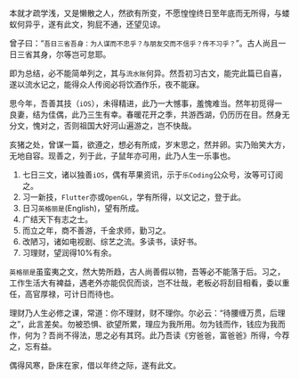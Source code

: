 本就才疏学浅，又是懒散之人，然欲有所变，不愿惶惶终日至年底而无所得，与蝼蚁何异乎，遂有此文，狗屁不通，还望见谅。

曾子曰：“`吾日三省吾身：为人谋而不忠乎？与朋友交而不信乎？传不习乎？`”。古人尚且一日三省其身，尔等岂可怠耶。

即为总结，必不能简单列之，其与`流水账`何异。然吾初习古文，能完此篇已自喜，遂以流水记之，能得众人传阅必将饮酒作乐，夜不能寐。

思今年，吾善其技（`iOS`），未得精进，此乃一大憾事，羞愧难当。然年初觅得一良妻，结为佳偶，此乃三生有幸。春暖花开之季，共游西湖，仍历历在目。然身无分文，愧对之，否则祖国大好河山遍游之，岂不快哉。

亥猪之处，曾谋一篇，欲遵之，想必有所成，岁末思之，然并卵。实乃贻笑大方，无地自容。现善之，列于此，子鼠年亦可用，此乃人生一乐事也。

1. 七日三文，诸以独善`iOS`，偶有苹果资讯，示于`乐Coding`公众号，汝等可订阅之。
2. 习一新技，`Flutter`亦或`OpenGL`，学有所得，以文记之，登于此。
3. 日习`英格丽是`(English)，望有所成。
4. 广结天下有志之士。
5. 而立之年，商不善游，千金求师，勤习之。
6. 改陋习，诸如电视剧、综艺之流。多读书，读好书。
7. 习理财，望润得10%有余。

`英格丽是`虽蛮夷之文，然大势所趋，古人尚善假以物，吾等必不能落于后。习之，工作生活大有裨益，遇老外亦能侃侃而谈，岂不壮哉，老板必将刮目相看，委以重任，高官厚禄，可计日而待也。

理财乃人生必修之课，常道：你不理财，财不理你。尔必云：“待腰缠万贯，后理之”，此言差矣。勿被恐惧、欲望所累，理应为我所用。勿为钱而作，钱应为我而作，何为？吾尚不得法，思之必有其窍。此乃吾读《穷爸爸，富爸爸》所得，今荐之，忘有益。



偶得风寒，卧床在家，借以年终之际，遂有此文。
